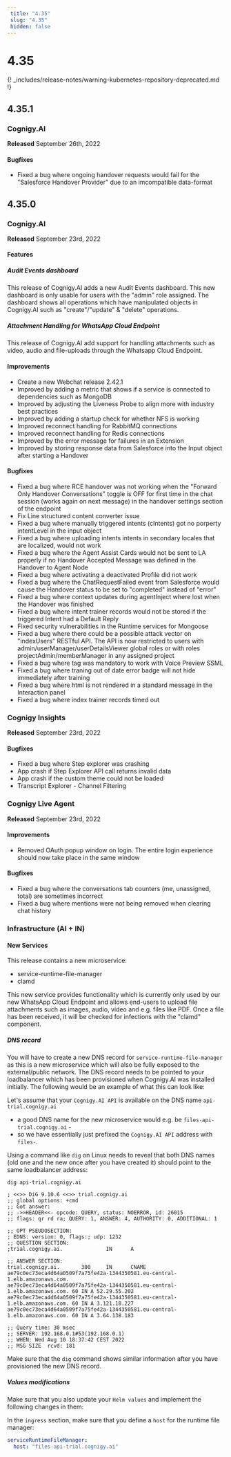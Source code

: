 ```yaml
---
 title: "4.35" 
 slug: "4.35" 
 hidden: false 
---
```

# 4.35

{! _includes/release-notes/warning-kubernetes-repository-deprecated.md !}

## 4.35.1

### Cognigy.AI

**Released** September 26th, 2022

#### Bugfixes

- Fixed a bug where ongoing handover requests would fail for the "Salesforce Handover Provider" due to an imcompatible data-format

## 4.35.0

### Cognigy.AI

**Released** September 23rd, 2022

#### Features

##### Audit Events dashboard

This release of Cognigy.AI adds a new Audit Events dashboard. This new dashboard is only usable for users with the "admin" role assigned. The dashboard shows all operations which have manipulated objects in Cognigy.AI such as "create"/"update" & "delete" operations.

##### Attachment Handling for WhatsApp Cloud Endpoint

This release of Cognigy.AI add support for handling attachments such as video, audio and file-uploads through the Whatsapp Cloud Endpoint.

#### Improvements

- Create a new Webchat release 2.42.1
- Improved by adding a metric that shows if a service is connected to dependencies such as MongoDB
- Improved by adjusting the Liveness Probe to align more with industry best practices
- Improved by adding a startup check for whether NFS is working
- Improved reconnect handling for RabbitMQ connections
- Improved reconnect handling for Redis connections
- Improved by the error message for failures in an Extension
- Improved by storing response data from Salesforce into the Input object after starting a Handover

#### Bugfixes

- Fixed a bug where RCE handover was not working when the "Forward Only Handover Conversations" toggle is OFF for first time in the chat session (works again on next message) in the handover settings section of the endpoint
- Fix Line structured content converter issue
- Fixed a bug where manually triggered intents (cIntents) got no porperty intentLevel in the input object
- Fixed a bug where uploading intents intents in secondary locales that are localized, would not work
- Fixed a bug where the Agent Assist Cards would not be sent to LA properly if no Handover Accepted Message was defined in the Handover to Agent Node
- Fixed a bug where activating a deactivated Profile did not work
- Fixed a bug where the ChatRequestFailed event from Salesforce would cause the Handover status to be set to "completed" instead of "error"
- Fixed a bug where context updates during agentInject where lost when the Handover was finished
- Fixed a bug where intent trainer records would not be stored if the triggered Intent had a Default Reply
- Fixed security vulnerabilities in the Runtime services for Mongoose
- Fixed a bug where there could be a possible attack vector on "indexUsers" RESTful API. The API is now restricted to users with admin/userManager/userDetailsViewer global roles or with roles projectAdmin/memberManager in any assigned project
- Fixed a bug where <speak> tag was mandatory to work with Voice Preview SSML
- Fixed a bug where traning out of date error badge will not hide immediately after training
- Fixed a bug where html is not rendered in a standard message in the Interaction panel
- Fixed a bug where index trainer records timed out

### Cognigy Insights

**Released** September 23rd, 2022

#### Bugfixes

- Fixed a bug where Step explorer was crashing
- App crash if Step Explorer API call returns invalid data
- App crash if the custom theme could not be loaded
- Transcript Explorer - Channel Filtering

### Cognigy Live Agent

**Released** September 23rd, 2022

#### Improvements

- Removed OAuth popup window on login. The entire login experience should now take place in the same window

#### Bugfixes

- Fixed a bug where the conversations tab counters (me, unassigned, total) are sometimes incorrect
- Fixed a bug where mentions were not being removed when clearing chat history

### Infrastructure (AI + IN)

#### New Services

This release contains a new microservice:

- service-runtime-file-manager
- clamd

This new service provides functionality which is currently only used by our new
WhatsApp Cloud Endpoint and allows end-users to upload file attachments such as
images, audio, video and e.g. files like PDF. Once a file has been received, it
will be checked for infections with the "clamd" component.

##### DNS record

You will have to create a new DNS record for `service-runtime-file-manager` as
this is a new microservice which will also be fully exposed to the external/public
network. The DNS record needs to be pointed to your loadbalancer which has been
provisioned when Cognigy.AI was installed initially. The following would be an
example of what this can look like:

Let's assume that your `Cognigy.AI API` is available on the DNS name `api-trial.cognigy.ai`

- a good DNS name for the new microservice would e.g. be `files-api-trial.cognigy.ai` -
- so we have essentially just prefixed the `Cognigy.AI API` address with `files-`.

Using a command like `dig` on Linux needs to reveal that both DNS names (old one and
the new once after you have created it) should point to the same loadbalancer address:

```
dig api-trial.cognigy.ai

; <<>> DiG 9.10.6 <<>> trial.cognigy.ai
;; global options: +cmd
;; Got answer:
;; ->>HEADER<<- opcode: QUERY, status: NOERROR, id: 26015
;; flags: qr rd ra; QUERY: 1, ANSWER: 4, AUTHORITY: 0, ADDITIONAL: 1

;; OPT PSEUDOSECTION:
; EDNS: version: 0, flags:; udp: 1232
;; QUESTION SECTION:
;trial.cognigy.ai.              IN      A

;; ANSWER SECTION:
trial.cognigy.ai.       300     IN      CNAME   ae79c0ec73eca4d64a0509f7a75fe42a-1344350581.eu-central-1.elb.amazonaws.com.
ae79c0ec73eca4d64a0509f7a75fe42a-1344350581.eu-central-1.elb.amazonaws.com. 60 IN A 52.29.55.202
ae79c0ec73eca4d64a0509f7a75fe42a-1344350581.eu-central-1.elb.amazonaws.com. 60 IN A 3.121.18.227
ae79c0ec73eca4d64a0509f7a75fe42a-1344350581.eu-central-1.elb.amazonaws.com. 60 IN A 3.64.138.183

;; Query time: 30 msec
;; SERVER: 192.168.0.1#53(192.168.0.1)
;; WHEN: Wed Aug 10 18:37:42 CEST 2022
;; MSG SIZE  rcvd: 181
```

Make sure that the `dig` command shows similar information after you have provisioned
the new DNS record.

##### Values modifications

Make sure that you also update your `Helm values` and implement the following changes in them:

In the `ingress` section, make sure that you define a `host` for the runtime file manager:

```yaml
serviceRuntimeFileManager:
  host: "files-api-trial.cognigy.ai"
```
